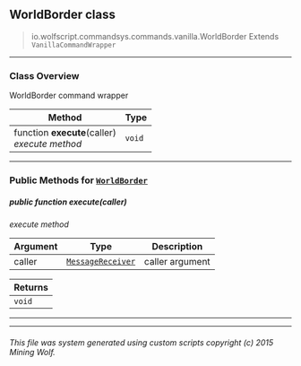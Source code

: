 ## WorldBorder __class__

>io.wolfscript.commandsys.commands.vanilla.WorldBorder
>Extends `VanillaCommandWrapper`

---

### Class Overview

WorldBorder command wrapper

Method | Type   
--- | :--- 
 function __execute__(caller) <br> _execute method_ | `void`



---


### Public Methods for [`WorldBorder`](WorldBorder.md)

##### <a id='execute'></a>public  function __execute__(caller)

_execute method_

Argument | Type | Description  
--- | --- | --- 
caller | [`MessageReceiver`](../../../chat/MessageReceiver.md) | caller argument

Returns | 
--- | 
`void` |


---
---


###### This file was system generated using custom scripts copyright (c) 2015 Mining Wolf.
	

